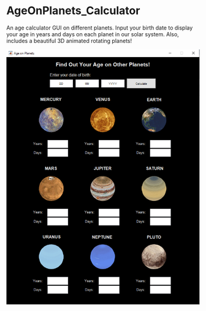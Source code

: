 # AgeOnPlanets_Calculator
An age calculator GUI on different planets. Input your birth date to display your age in years and days on each planet in our solar system. Also, includes a beautiful 3D animated rotating planets!


![Calculator GUI](https://github.com/aboudbadra/AgeOnPlanets_Calculator/blob/master/CalculatorGUI.png)
